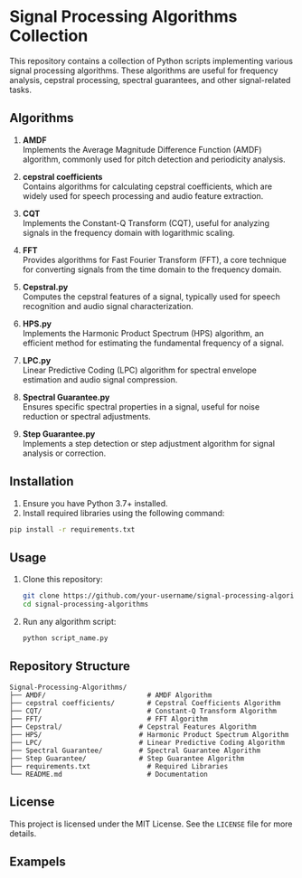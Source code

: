 # Signal Processing Algorithms Collection

This repository contains a collection of Python scripts implementing various signal processing algorithms. These algorithms are useful for frequency analysis, cepstral processing, spectral guarantees, and other signal-related tasks.

## Algorithms
1. **AMDF**  
   Implements the Average Magnitude Difference Function (AMDF) algorithm, commonly used for pitch detection and periodicity analysis.

2. **cepstral coefficients**  
   Contains algorithms for calculating cepstral coefficients, which are widely used for speech processing and audio feature extraction.

3. **CQT**  
   Implements the Constant-Q Transform (CQT), useful for analyzing signals in the frequency domain with logarithmic scaling.

4. **FFT**  
   Provides algorithms for Fast Fourier Transform (FFT), a core technique for converting signals from the time domain to the frequency domain.

5. **Cepstral.py**  
   Computes the cepstral features of a signal, typically used for speech recognition and audio signal characterization.

6. **HPS.py**  
   Implements the Harmonic Product Spectrum (HPS) algorithm, an efficient method for estimating the fundamental frequency of a signal.

7. **LPC.py**  
   Linear Predictive Coding (LPC) algorithm for spectral envelope estimation and audio signal compression.

8. **Spectral Guarantee.py**  
   Ensures specific spectral properties in a signal, useful for noise reduction or spectral adjustments.

9. **Step Guarantee.py**  
   Implements a step detection or step adjustment algorithm for signal analysis or correction.

## Installation
1. Ensure you have Python 3.7+ installed.
2. Install required libraries using the following command:

```bash
pip install -r requirements.txt
```

## Usage
1. Clone this repository:
   ```bash
   git clone https://github.com/your-username/signal-processing-algorithms.git
   cd signal-processing-algorithms
   ```
2. Run any algorithm script:
   ```bash
   python script_name.py
   ```

## Repository Structure
```
Signal-Processing-Algorithms/
├── AMDF/                         # AMDF Algorithm
├── cepstral coefficients/        # Cepstral Coefficients Algorithm
├── CQT/                          # Constant-Q Transform Algorithm
├── FFT/                          # FFT Algorithm
├── Cepstral/                   # Cepstral Features Algorithm
├── HPS/                        # Harmonic Product Spectrum Algorithm
├── LPC/                        # Linear Predictive Coding Algorithm
├── Spectral Guarantee/         # Spectral Guarantee Algorithm
├── Step Guarantee/             # Step Guarantee Algorithm
├── requirements.txt              # Required Libraries
└── README.md                     # Documentation
```

## License
This project is licensed under the MIT License. See the `LICENSE` file for more details.
## Exampels 

